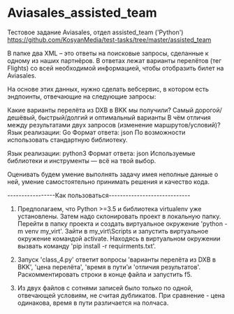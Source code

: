 # Aviasales_assisted_team
Тестовое задание Aviasales, отдел assisted_team ('Python')
https://github.com/KosyanMedia/test-tasks/tree/master/assisted_team

В папке два XML – это ответы на поисковые запросы, сделанные к одному из наших партнёров. 
В ответах лежат варианты перелётов (тег Flights) со всей необходимой информацией, 
чтобы отобразить билет на Aviasales.

На основе этих данных, нужно сделать вебсервис, в котором есть эндпоинты, 
отвечающие на следующие запросы:

Какие варианты перелёта из DXB в BKK мы получили?
Самый дорогой/дешёвый, быстрый/долгий и оптимальный варианты
В чём отличия между результатами двух запросов (изменение маршрутов/условий)?
Язык реализации: Go Формат ответа: json По возможности использовать стандартную библиотеку.

Язык реализации: python3 Формат ответа: json Используемые библиотеки и инструменты — всё на твой выбор.

Оценивать будем умение выполнять задачу имея неполные данные о ней, 
умение самостоятельно принимать решения и качество кода.



-----------------Как пользоваться-----------------------------

1. Предполагаем, что Python >=3.5 и библиотека virtualenv уже установлены. Затем надо склонировать проект в локальную папку. Перейти в папку проекта и создать виртуальное окружение 'python -m venv my_virt'. Зайти в my_virt\Scripts и запустить виртуальное окружение командой activate. Находясь в виртуальном окружении вызвать команду 'pip install -r requirments.txt'.

2. Запуск 'class_4.py' ответит вопросы 'варианты перелёта из DXB в BKK', 'цена перелёта', 'время в пути'и 'отличия результатов'. \
   Раскомментировать строки в конце файла и запустить f5.

3. Из двух файлов с сотнями записей было только по одной, отвечающей условиям, не считая дубликатов. При сравнение - цена одинакова, время в пути различается на полчаса.





